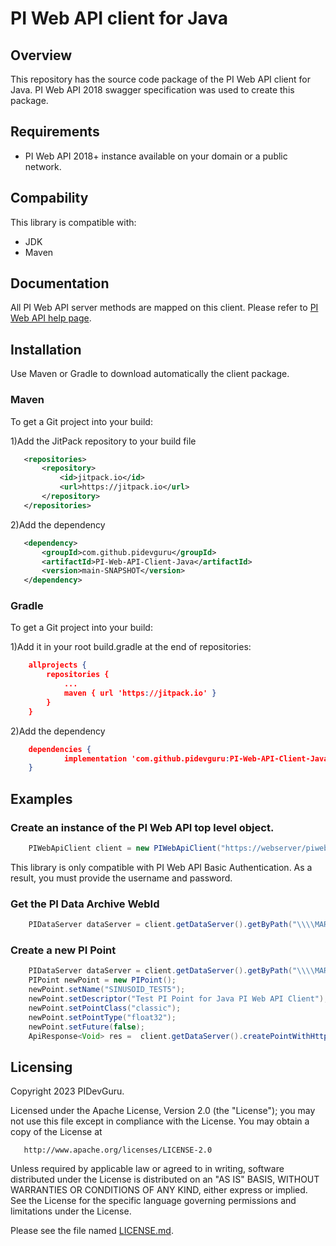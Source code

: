 PI Web API client for Java
===

## Overview
This repository has the source code package of the PI Web API client for Java. PI Web API 2018 swagger specification was used to create this package.

## Requirements

 - PI Web API 2018+ instance available on your domain or a public network.


## Compability

This library is compatible with:

- JDK
- Maven

## Documentation

All PI Web API server methods are mapped on this client. Please refer to [PI Web API help page](/piwebapi/help). 

## Installation

Use Maven or Gradle to download automatically the client package.

### Maven

To get a Git project into your build:

1)Add the JitPack repository to your build file

 ```xml
	<repositories>
		<repository>
		    <id>jitpack.io</id>
		    <url>https://jitpack.io</url>
		</repository>
	</repositories>
```
	
 2)Add the dependency
 
 ```xml
 	<dependency>
	    <groupId>com.github.pidevguru</groupId>
	    <artifactId>PI-Web-API-Client-Java</artifactId>
	    <version>main-SNAPSHOT</version>
	</dependency>
```

### Gradle

To get a Git project into your build:

1)Add it in your root build.gradle at the end of repositories:

```JSON
	allprojects {
		repositories {
			...
			maven { url 'https://jitpack.io' }
		}
	}
```
	
 2)Add the dependency
 
```JSON
	dependencies {
	        implementation 'com.github.pidevguru:PI-Web-API-Client-Java:main-SNAPSHOT'
	}
```


## Examples

### Create an instance of the PI Web API top level object.

```java
	PIWebApiClient client = new PIWebApiClient("https://webserver/piwebapi", username, password, false, true);  
``` 

This library is only compatible with PI Web API Basic Authentication. As a result, you must provide the username and password.


### Get the PI Data Archive WebId

```java
	PIDataServer dataServer = client.getDataServer().getByPath("\\\\MARC-PI2016", null, null);
```

### Create a new PI Point

```java
	PIDataServer dataServer = client.getDataServer().getByPath("\\\\MARC-PI2016, null, null);
	PIPoint newPoint = new PIPoint();
	newPoint.setName("SINUSOID_TEST5");
	newPoint.setDescriptor("Test PI Point for Java PI Web API Client");
	newPoint.setPointClass("classic");
	newPoint.setPointType("float32");
	newPoint.setFuture(false);
	ApiResponse<Void> res =  client.getDataServer().createPointWithHttpInfo(dataServer.getWebId(), newPoint, null);          
```



## Licensing
Copyright 2023 PIDevGuru.

   Licensed under the Apache License, Version 2.0 (the "License");
   you may not use this file except in compliance with the License.
   You may obtain a copy of the License at

       http://www.apache.org/licenses/LICENSE-2.0

   Unless required by applicable law or agreed to in writing, software
   distributed under the License is distributed on an "AS IS" BASIS,
   WITHOUT WARRANTIES OR CONDITIONS OF ANY KIND, either express or implied.
   See the License for the specific language governing permissions and
   limitations under the License.
   
Please see the file named [LICENSE.md](LICENSE.md).

